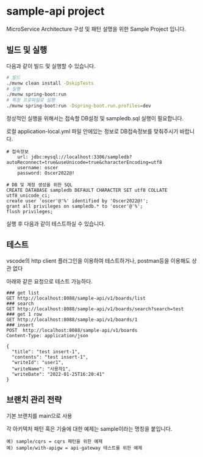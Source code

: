 # sample-api project

MicroService Architecture 구성 및 패턴 설명을 위한 Sample Project 입니다.

## 빌드 및 실행

다음과 같이 빌드 및 실행할 수 있습니다.

```zsh
# 빌드
./mvnw clean install -DskipTests
# 실행
./mvnw spring-boot:run
# 특정 프로파일로 실행
./mvnw spring-boot:run -Dspring-boot.run.profiles=dev
```

정상적인 실행을 위해서는 접속할 DB설정 및 sampledb.sql 실행이 필요합니다.

로컬 application-local.yml 파일 안에있는 정보로 DB접속정보를 맞춰주시기 바랍니다.

```roomsql
# 접속정보
    url: jdbc:mysql://localhost:3306/sampledb?autoReconnect=true&useUnicode=true&characterEncoding=utf8
    username: oscer
    password: Oscer2022@!

# DB 및 계정 생성을 위한 SQL
CREATE DATABASE sampledb DEFAULT CHARACTER SET utf8 COLLATE utf8_unicode_ci;
create user 'oscer'@'%' identified by 'Oscer2022@!';
grant all privileges on sampledb.* to 'oscer'@'%';
flush privileges;
```

실행 후 다음과 같이 테스트하실 수 있습니다.

## 테스트

vscode의 http client 플러그인을 이용하여 테스트하거나, postman등을 이용해도 상관 없다

아래와 같은 요청으로 테스트 가능하다.

```http
### get list
GET http://localhost:8088/sample-api/v1/boards/list
### search
GET http://localhost:8088/sample-api/v1/boards/search?search=test
### get 1 row
GET http://localhost:8088/sample-api/v1/boards/1
### insert
POST  http://localhost:8088/sample-api/v1/boards
Content-Type: application/json

{  
  "title": "test insert-1",
  "contents": "test insert-1",
  "writeId": "user1",
  "writeName": "사용자1",
  "writeDate": "2022-01-25T16:20:41"
}

```


## 브랜치 관리 전략

기본 브랜치를 main으로 사용

각 아키텍처 패턴 혹은 기술에 대한 예제는 sample이라는 명칭을 붙입니다.

```
예) sample/cqrs = cqrs 패턴을 위한 예제
예) sample/with-apigw = api-gateway 테스트를 위한 예제
```

